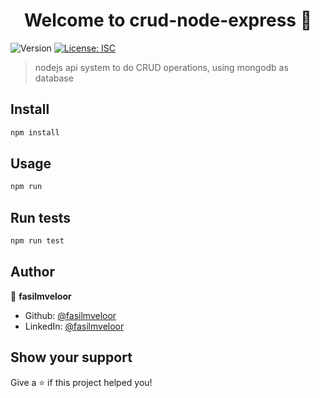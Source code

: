 <h1 align="center">Welcome to crud-node-express 👋</h1>
<p>
  <img alt="Version" src="https://img.shields.io/badge/version-1.0.0-blue.svg?cacheSeconds=2592000" />
  <a href="#" target="_blank">
    <img alt="License: ISC" src="https://img.shields.io/badge/License-ISC-yellow.svg" />
  </a>
</p>

> nodejs api system to do CRUD operations, using mongodb as database

## Install

```sh
npm install
```

## Usage

```sh
npm run
```

## Run tests

```sh
npm run test
```

## Author

👤 **fasilmveloor**

* Github: [@fasilmveloor](https://github.com/fasilmveloor)
* LinkedIn: [@fasilmveloor](https://linkedin.com/in/fasilmveloor)

## Show your support

Give a ⭐️ if this project helped you!


